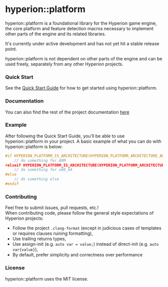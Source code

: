 # hyperion::platform

hyperion::platform is a foundational library for the Hyperion game engine, the core platform
and feature detection macros necessary to implement other parts of the engine and its related
libraries.

It's currently under active development and has not yet hit a stable release point.

hyperion::platform is not dependent on other parts of the engine and can be used freely,
separately from any other Hyperion projects.

### Quick Start

See the [Quick Start Guide](https://braxtons12.github.io/hyperion_platform/quick_start.html)
for how to get started using hyperion::platform.

### Documentation

You can also find the rest of the project documentation [here](https://braxtons12.github.io/hyperion_platform/)

### Example

After following the Quick Start Guide, you'll be able to use hyperion::platform in your project.
A basic example of what you can do with hyperion::platform is below:

```cpp
#if HYPERION_PLATFORM_IS_ARCHITECTURE(HYPERION_PLATFORM_ARCHITECTURE_ARM_V8)
    // do something for ARM
#elseif HYPERION_PLATFORM_IS_ARCHITECTURE(HYPERION_PLATFORM_ARCHITECTURE_X86_64)
    // do something for x86_64
#else
    // do something else
#endif
```

### Contributing

Feel free to submit issues, pull requests, etc.!<br>
When contributing code, please follow the general style expectations of Hyperion projects:
- Follow the project `.clang-format` (except in judicious cases of templates or requires clauses
        ruining formatting),
- Use trailing returns types,
- Use assign-init (e.g. `auto var = value;`) instead of direct-init (e.g. `auto var{value}`),
- By default, prefer simplicity and correctness over performance

### License

hyperion::platform uses the MIT license.

